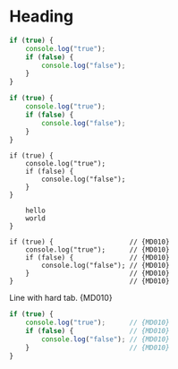 # Heading

```js
if (true) {
    console.log("true");
    if (false) {
        console.log("false");
    }
}
```

```js
if (true) {
	console.log("true");
	if (false) {
		console.log("false");
	}
}
```

    if (true) {
        console.log("true");
        if (false) {
            console.log("false");
        }
    }

```text
	hello
	world
}
```

	if (true) {                   // {MD010}
		console.log("true");      // {MD010}
		if (false) {              // {MD010}
			console.log("false"); // {MD010}
		}                         // {MD010}
	}                             // {MD010}

Line with	hard tab. {MD010}

```javascript
if (true) {
	console.log("true");      // {MD010}
	if (false) {              // {MD010}
		console.log("false"); // {MD010}
	}                         // {MD010}
}
```

<!-- markdownlint-configure-file {
  "no-hard-tabs": {
    "ignore_code_languages": [
      "js",
      "text"
    ]
  },
  "code-block-style": false
} -->
